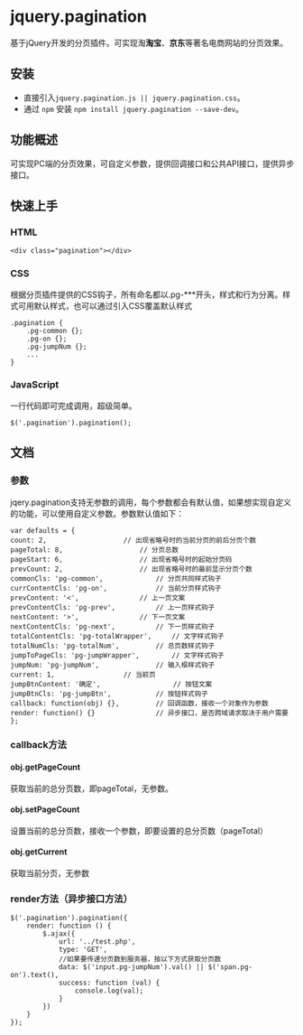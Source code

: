 # jquery.pagination
基于jQuery开发的分页插件。可实现淘**淘宝**、**京东**等著名电商网站的分页效果。
## 安装
- 直接引入`jquery.pagination.js || jquery.pagination.css`。
- 通过 `npm` 安装 `npm install jquery.pagination --save-dev`。
## 功能概述
可实现PC端的分页效果，可自定义参数，提供回调接口和公共API接口，提供异步接口。
## 快速上手
### HTML
	
	<div class="pagination"></div>
### CSS
根据分页插件提供的CSS钩子，所有命名都以.pg-***开头，样式和行为分离。样式可用默认样式，也可以通过引入CSS覆盖默认样式

	.pagination {
		.pg-common {};
		.pg-on {};
		.pg-jumpNum {};
		...
	}
### JavaScript
一行代码即可完成调用，超级简单。

	$('.pagination').pagination();
## 文档
### 参数
jqery.pagination支持无参数的调用，每个参数都会有默认值，如果想实现自定义的功能，可以使用自定义参数。参数默认值如下：
	
	var defaults = {
	count: 2,					// 出现省略号时的当前分页的前后分页个数
	pageTotal: 8,					// 分页总数
	pageStart: 6,					// 出现省略号时的起始分页码
	prevCount: 2,					// 出现省略号时的最前显示分页个数
	commonCls: 'pg-common',				// 分页共同样式钩子
	currContentCls: 'pg-on',			// 当前分页样式钩子
	prevContent: '<',				// 上一页文案
	prevContentCls: 'pg-prev',			// 上一页样式钩子
	nextContent: '>',				// 下一页文案
	nextContentCls: 'pg-next',			// 下一页样式钩子
	totalContentCls: 'pg-totalWrapper',		// 文字样式钩子
	totalNumCls: 'pg-totalNum',			// 总页数样式钩子
	jumpToPageCls: 'pg-jumpWrapper',		// 文字样式钩子
	jumpNum: 'pg-jumpNum',				// 输入框样式钩子
	current: 1,					// 当前页
	jumpBtnContent: '确定',    		       // 按钮文案
	jumpBtnCls: 'pg-jumpBtn',			// 按钮样式钩子
	callback: function(obj) {},			// 回调函数，接收一个对象作为参数
	render: function() {}				// 异步接口，是否跨域请求取决于用户需要
	};

### callback方法
#### obj.getPageCount
获取当前的总分页数，即pageTotal，无参数。
#### obj.setPageCount
设置当前的总分页数，接收一个参数，即要设置的总分页数（pageTotal） 
#### obj.getCurrent
获取当前分页，无参数
### render方法（异步接口方法）

	$('.pagination').pagination({
		render: function () {
			$.ajax({
				url: '../test.php',
				type: 'GET',
				//如果要传递分页数到服务器，按以下方式获取分页数
				data: $('input.pg-jumpNum').val() || $('span.pg-on').text(),
				success: function (val) {
					console.log(val);
				}
			})
		}
	});
